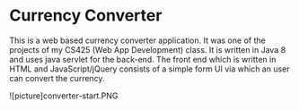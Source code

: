 # Currency Converter
  This is a web based currency converter application. It was one of the projects of my CS425 (Web App Development) class. It is written 
  in Java 8 and uses java servlet for the back-end. The front end which is written in HTML and JavaScript/jQuery consists of a simple form
  UI via which an user can convert the currency. 
  
  ![picture]converter-start.PNG
